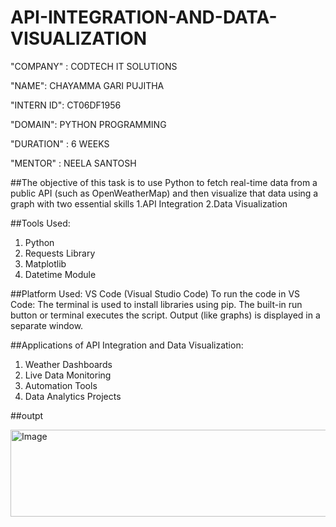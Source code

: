 # API-INTEGRATION-AND-DATA-VISUALIZATION

"COMPANY" : CODTECH IT SOLUTIONS

"NAME": CHAYAMMA GARI PUJITHA

"INTERN ID": CT06DF1956

"DOMAIN": PYTHON PROGRAMMING

"DURATION" : 6 WEEKS

"MENTOR" : NEELA SANTOSH

##The objective of this task is to use Python to fetch real-time data from a public API (such as OpenWeatherMap) and then visualize that data using a graph with two essential skills
        1.API Integration 
        2.Data Visualization
        
##Tools Used:
1. Python
2. Requests Library
3. Matplotlib
4. Datetime Module
   
##Platform Used:
 VS Code (Visual Studio Code)
 To run the code in VS Code:
The terminal is used to install libraries using pip.
The built-in run button or terminal executes the script.
Output (like graphs) is displayed in a separate window.
  
##Applications of API Integration and Data Visualization:        
  1. Weather Dashboards
  2. Live Data Monitoring
  3. Automation Tools  
  4. Data Analytics Projects
     
        
 ##outpt

 <img width="842" height="139" alt="Image" src="https://github.com/user-attachments/assets/3281fac9-273c-4a10-8167-b4f915b27663" />
        
